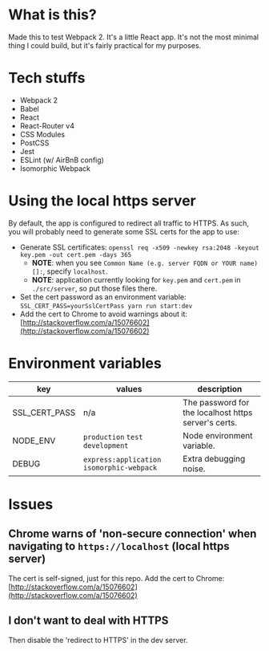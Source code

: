 # What is this?

Made this to test Webpack 2. It's a little React app. It's not the most minimal thing I could build, but it's fairly practical for my purposes.

# Tech stuffs

- Webpack 2
- Babel
- React
- React-Router v4
- CSS Modules
- PostCSS
- Jest
- ESLint (w/ AirBnB config)
- Isomorphic Webpack

# Using the local https server

By default, the app is configured to redirect all traffic to HTTPS. As such, you will probably need to generate some SSL certs for the app to use:

- Generate SSL certificates: `openssl req -x509 -newkey rsa:2048 -keyout key.pem -out cert.pem -days 365`
	- **NOTE**: when you see `Common Name (e.g. server FQDN or YOUR name) []:`, specify `localhost`.
  - **NOTE**: application currently looking for `key.pem` and `cert.pem` in `./src/server`, so put those files there.
- Set the cert password as an environment variable: `SSL_CERT_PASS=yourSslCertPass yarn run start:dev`
- Add the cert to Chrome to avoid warnings about it: [http://stackoverflow.com/a/15076602](http://stackoverflow.com/a/15076602)

# Environment variables

| key           | values | description                                          |
|---------------|------------------------------------------------------|-----|
| SSL_CERT_PASS | n/a | The password for the localhost https server's certs. |
| NODE_ENV | `production` `test` `development` | Node environment variable. |
| DEBUG | `express:application` `isomorphic-webpack` | Extra debugging noise. |

# Issues

## Chrome warns of 'non-secure connection' when navigating to `https://localhost` (local https server)

The cert is self-signed, just for this repo. Add the cert to Chrome: [http://stackoverflow.com/a/15076602](http://stackoverflow.com/a/15076602)

## I don't want to deal with HTTPS

Then disable the 'redirect to HTTPS' in the dev server.
